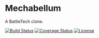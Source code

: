 # Mechabellum

A BattleTech clone.

[![Build Status][travis-image-develop]][travis-url-develop]
[![Coverage Status][codecov-image-develop]][codecov-url-develop]
[![License][license-image]][license-url]

[codecov-image-develop]: https://codecov.io/gh/ssoloff/mechabellum/branch/develop/graph/badge.svg
[codecov-url-develop]: https://codecov.io/gh/ssoloff/mechabellum
[license-image]: https://img.shields.io/github/license/ssoloff/mechabellum.svg
[license-url]: https://github.com/ssoloff/mechabellum/blob/develop/LICENSE
[travis-image-develop]: https://travis-ci.com/ssoloff/mechabellum.svg?branch=develop
[travis-url-develop]: https://travis-ci.com/ssoloff/mechabellum

